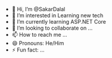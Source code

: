 - 👋 Hi, I’m @SakarDalal
- 👀 I’m interested in Learning new tech 
- 🌱 I’m currently learning ASP.NET Core  
- 💞️ I’m looking to collaborate on ...
- 📫 How to reach me ...
- 😄 Pronouns: He/Him
- ⚡ Fun fact: ...

<!---
SakarDalal/SakarDalal is a ✨ special ✨ repository because its `README.md` (this file) appears on your GitHub profile.
You can click the Preview link to take a look at your changes.
--->
